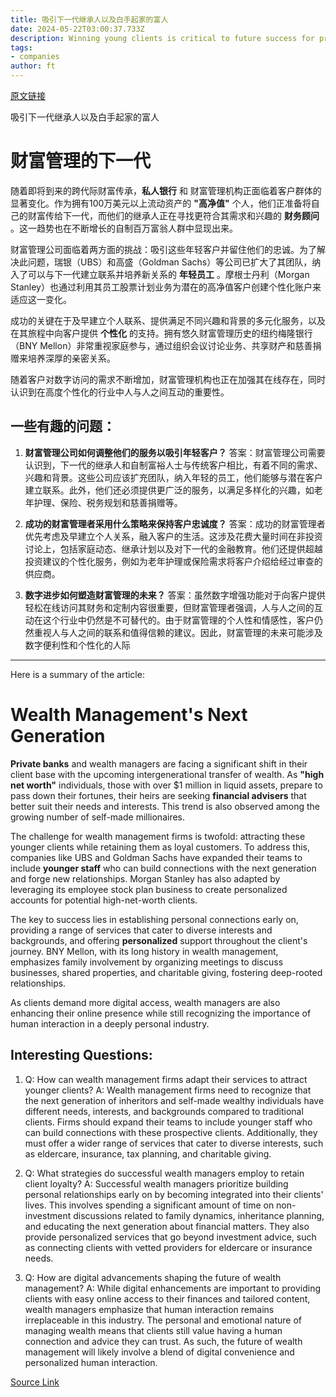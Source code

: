 ```yaml
---
title: 吸引下一代继承人以及白手起家的富人
date: 2024-05-22T03:00:37.733Z
description: Winning young clients is critical to future success for private banks and wealth managers
tags: 
- companies
author: ft
---
```


[原文链接](https://ft.com/content/69d55f75-29a4-4dcf-beb4-9f059beac751)

吸引下一代继承人以及白手起家的富人

# **财富管理的下一代** 

随着即将到来的跨代际财富传承，**私人银行** 和 财富管理机构正面临着客户群体的显著变化。作为拥有100万美元以上流动资产的 **"高净值"** 个人，他们正准备将自己的财富传给下一代，而他们的继承人正在寻找更符合其需求和兴趣的 **财务顾问** 。这一趋势也在不断增长的自制百万富翁人群中显现出来。

财富管理公司面临着两方面的挑战：吸引这些年轻客户并留住他们的忠诚。为了解决此问题，瑞银（UBS）和高盛（Goldman Sachs）等公司已扩大了其团队，纳入了可以与下一代建立联系并培养新关系的 **年轻员工** 。摩根士丹利（Morgan Stanley）也通过利用其员工股票计划业务为潜在的高净值客户创建个性化账户来适应这一变化。

成功的关键在于及早建立个人联系、提供满足不同兴趣和背景的多元化服务，以及在其旅程中向客户提供 **个性化** 的支持。拥有悠久财富管理历史的纽约梅隆银行（BNY Mellon）非常重视家庭参与，通过组织会议讨论业务、共享财产和慈善捐赠来培养深厚的亲密关系。

随着客户对数字访问的需求不断增加，财富管理机构也正在加强其在线存在，同时认识到在高度个性化的行业中人与人之间互动的重要性。


## 一些有趣的问题：

1. **财富管理公司如何调整他们的服务以吸引年轻客户？**
   答案：财富管理公司需要认识到，下一代的继承人和自制富裕人士与传统客户相比，有着不同的需求、兴趣和背景。这些公司应该扩充团队，纳入年轻的员工，他们能够与潜在客户建立联系。此外，他们还必须提供更广泛的服务，以满足多样化的兴趣，如老年护理、保险、税务规划和慈善捐赠等。

2. **成功的财富管理者采用什么策略来保持客户忠诚度？**
   答案：成功的财富管理者优先考虑及早建立个人关系，融入客户的生活。这涉及花费大量时间在非投资讨论上，包括家庭动态、继承计划以及对下一代的金融教育。他们还提供超越投资建议的个性化服务，例如为老年护理或保险需求将客户介绍给经过审查的供应商。

3. **数字进步如何塑造财富管理的未来？**
   答案：虽然数字增强功能对于向客户提供轻松在线访问其财务和定制内容很重要，但财富管理者强调，人与人之间的互动在这个行业中仍然是不可替代的。由于财富管理的个人性和情感性，客户仍然重视人与人之间的联系和值得信赖的建议。因此，财富管理的未来可能涉及数字便利性和个性化的人际

---

Here is a summary of the article: 

# **Wealth Management's Next Generation** 

**Private banks** and wealth managers are facing a significant shift in their client base with the upcoming intergenerational transfer of wealth. As **"high net worth"** individuals, those with over $1 million in liquid assets, prepare to pass down their fortunes, their heirs are seeking **financial advisers** that better suit their needs and interests. This trend is also observed among the growing number of self-made millionaires. 

The challenge for wealth management firms is twofold: attracting these younger clients while retaining them as loyal customers. To address this, companies like UBS and Goldman Sachs have expanded their teams to include **younger staff** who can build connections with the next generation and forge new relationships. Morgan Stanley has also adapted by leveraging its employee stock plan business to create personalized accounts for potential high-net-worth clients. 

The key to success lies in establishing personal connections early on, providing a range of services that cater to diverse interests and backgrounds, and offering **personalized** support throughout the client's journey. BNY Mellon, with its long history in wealth management, emphasizes family involvement by organizing meetings to discuss businesses, shared properties, and charitable giving, fostering deep-rooted relationships. 

As clients demand more digital access, wealth managers are also enhancing their online presence while still recognizing the importance of human interaction in a deeply personal industry. 

## Interesting Questions:

1. Q: How can wealth management firms adapt their services to attract younger clients? 
A: Wealth management firms need to recognize that the next generation of inheritors and self-made wealthy individuals have different needs, interests, and backgrounds compared to traditional clients. Firms should expand their teams to include younger staff who can build connections with these prospective clients. Additionally, they must offer a wider range of services that cater to diverse interests, such as eldercare, insurance, tax planning, and charitable giving. 

2. Q: What strategies do successful wealth managers employ to retain client loyalty? 
A: Successful wealth managers prioritize building personal relationships early on by becoming integrated into their clients' lives. This involves spending a significant amount of time on non-investment discussions related to family dynamics, inheritance planning, and educating the next generation about financial matters. They also provide personalized services that go beyond investment advice, such as connecting clients with vetted providers for eldercare or insurance needs. 

3. Q: How are digital advancements shaping the future of wealth management? 
A: While digital enhancements are important to providing clients with easy online access to their finances and tailored content, wealth managers emphasize that human interaction remains irreplaceable in this industry. The personal and emotional nature of managing wealth means that clients still value having a human connection and advice they can trust. As such, the future of wealth management will likely involve a blend of digital convenience and personalized human interaction.

[Source Link](https://ft.com/content/69d55f75-29a4-4dcf-beb4-9f059beac751)

